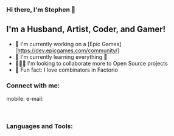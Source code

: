 ### Hi there, I'm Stephen 🤝

## I'm a Husband, Artist, Coder, and Gamer!
- 🔭 I'm currently working on a [Epic Games][https://dev.epicgames.com/community/]
- 🌱 I'm currently learning everything 🥲
- 🧑‍🤝‍🧑 I'm looking to collaborate more to Open Source projects
- 🔦 Fun fact: I love combinators in Factorio

### Connect with me:
mobile:
e-mail:

<br />

### Languages and Tools:

<br />
<br />

[website]: https://example.com
[twitter]: https://example.com
[youtube]: https://example.com